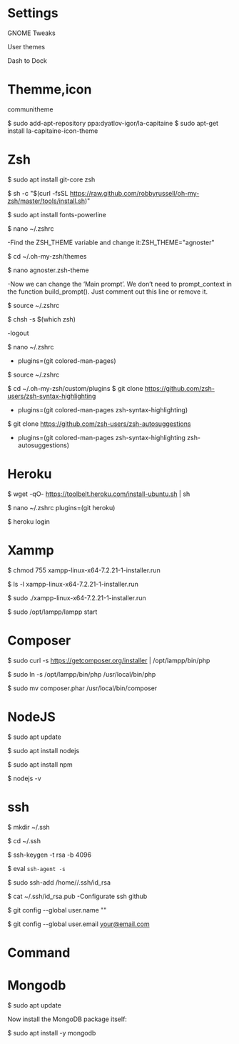 # Settings
   
GNOME Tweaks

User themes

Dash to Dock

# Themme,icon
   
communitheme

$ sudo add-apt-repository ppa:dyatlov-igor/la-capitaine
$ sudo apt-get install la-capitaine-icon-theme

# Zsh

$ sudo apt install git-core zsh

$ sh -c "$(curl -fsSL https://raw.github.com/robbyrussell/oh-my-zsh/master/tools/install.sh)"

$ sudo apt install fonts-powerline

$ nano ~/.zshrc

-Find the ZSH_THEME variable and change it:ZSH_THEME="agnoster"

$ cd ~/.oh-my-zsh/themes

$ nano agnoster.zsh-theme

-Now we can change the ‘Main prompt’. We don’t need to prompt_context in the function build_prompt(). Just comment out this line or remove it. 

$ source ~/.zshrc

$ chsh -s $(which zsh)

-logout

$ nano ~/.zshrc
- plugins=(git colored-man-pages)

$ source ~/.zshrc

$ cd ~/.oh-my-zsh/custom/plugins
$ git clone https://github.com/zsh-users/zsh-syntax-highlighting

- plugins=(git colored-man-pages zsh-syntax-highlighting)

$ git clone https://github.com/zsh-users/zsh-autosuggestions

- plugins=(git colored-man-pages zsh-syntax-highlighting zsh-autosuggestions)



# Heroku

$ wget -qO- https://toolbelt.heroku.com/install-ubuntu.sh | sh

$ nano ~/.zshrc
    plugins=(git heroku)

$ heroku login

# Xammp

$ chmod 755 xampp-linux-x64-7.2.21-1-installer.run

$ ls -l xampp-linux-x64-7.2.21-1-installer.run

$ sudo ./xampp-linux-x64-7.2.21-1-installer.run

$ sudo /opt/lampp/lampp start
   

# Composer

$ sudo curl -s https://getcomposer.org/installer | /opt/lampp/bin/php

$ sudo ln -s /opt/lampp/bin/php /usr/local/bin/php

$ sudo mv composer.phar /usr/local/bin/composer


# NodeJS

$ sudo apt update

$ sudo apt install nodejs

$ sudo apt install npm

$ nodejs -v


# ssh

$ mkdir ~/.ssh

$ cd ~/.ssh

$ ssh-keygen -t rsa -b 4096

$ eval `ssh-agent -s`

$ sudo ssh-add /home/<your username>/.ssh/id_rsa

$ cat ~/.ssh/id_rsa.pub
-Configurate ssh github

$ git config --global user.name "<your username>" 

$ git config --global user.email your@email.com



# Command

# Mongodb

$ sudo apt update

Now install the MongoDB package itself:

$ sudo apt install -y mongodb
